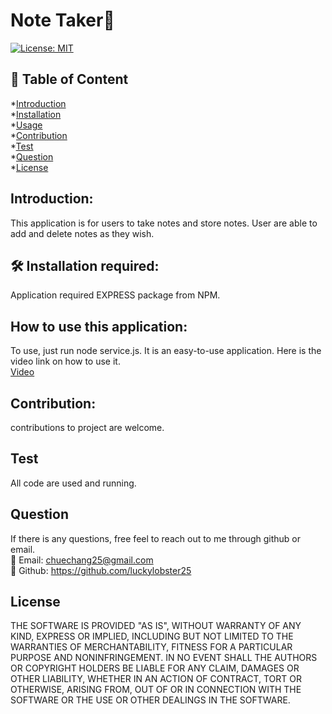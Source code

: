 # Note Taker💎
[![License: MIT](https://img.shields.io/badge/License-MIT-yellow.svg)](https://opensource.org/licenses/MIT)
## 📝 Table of Content
*[Introduction](#introduction)  
*[Installation](#installation)  
*[Usage](#usage)  
*[Contribution](#contribution)  
*[Test](#test)  
*[Question](#question)  
*[License](#license)  
## Introduction: 
This application is for users to take notes and store notes. User are able to add and delete notes as they wish.  
## 🛠️ Installation required:
Application required EXPRESS package from NPM. 
## How to use this application:
To use, just run node service.js. It is an easy-to-use application. 
Here is the video link on how to use it.  
[Video](https://watch.screencastify.com/v/fLlLFHdhZ1AAFDnuvV4M)
## Contribution:
contributions to project are welcome. 
## Test
All code are used and running. 
## Question
If there is any questions, free feel to reach out to me through github or email.  
📧 Email: <chuechang25@gmail.com>  
📂 Github: <https://github.com/luckylobster25>  
## License
THE SOFTWARE IS PROVIDED "AS IS", WITHOUT WARRANTY OF ANY KIND, EXPRESS OR IMPLIED, INCLUDING BUT NOT LIMITED TO THE WARRANTIES OF MERCHANTABILITY, FITNESS FOR A PARTICULAR PURPOSE AND NONINFRINGEMENT. IN NO EVENT SHALL THE AUTHORS OR COPYRIGHT HOLDERS BE LIABLE FOR ANY CLAIM, DAMAGES OR OTHER LIABILITY, WHETHER IN AN ACTION OF CONTRACT, TORT OR OTHERWISE, ARISING FROM, OUT OF OR IN CONNECTION WITH THE SOFTWARE OR THE USE OR OTHER DEALINGS IN THE SOFTWARE.  
